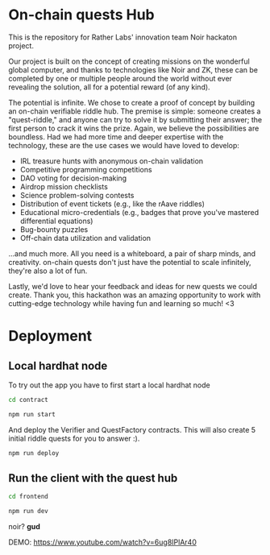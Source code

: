 # On-chain quests Hub

This is the repository for Rather Labs' innovation team Noir hackaton project.

Our project is built on the concept of creating missions on the wonderful global computer, and thanks to technologies like Noir and ZK, these can be completed by one or multiple people around the world without ever revealing the solution, all for a potential reward (of any kind).

The potential is infinite. We chose to create a proof of concept by building an on-chain verifiable riddle hub. The premise is simple: someone creates a "quest-riddle," and anyone can try to solve it by submitting their answer; the first person to crack it wins the prize. Again, we believe the possibilities are boundless. Had we had more time and deeper expertise with the technology, these are the use cases we would have loved to develop:

* IRL treasure hunts with anonymous on-chain validation
* Competitive programming competitions
* DAO voting for decision-making
* Airdrop mission checklists
* Science problem-solving contests
* Distribution of event tickets (e.g., like the rAave riddles)
* Educational micro-credentials (e.g., badges that prove you've mastered differential equations)
* Bug-bounty puzzles
* Off-chain data utilization and validation

…and much more. All you need is a whiteboard, a pair of sharp minds, and creativity. on-chain quests don't just have the potential to scale infinitely, they're also a lot of fun.

Lastly, we'd love to hear your feedback and ideas for new quests we could create. Thank you, this hackathon was an amazing opportunity to work with cutting-edge technology while having fun and learning so much! <3

# Deployment

## Local hardhat node
To try out the app you have to first start a local hardhat node

```bash
cd contract
```

```bash
npm run start
```
And deploy the Verifier and QuestFactory contracts. 
This will also create 5 initial riddle quests for you to answer :).
```bash
npm run deploy
```

## Run the client with the quest hub
```bash
cd frontend
```

```bash
npm run dev
```

noir? **gud**

DEMO: https://www.youtube.com/watch?v=6ug8IPlAr40


